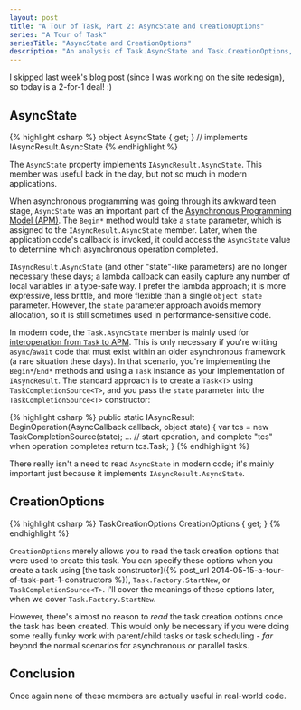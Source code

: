 ```yaml
---
layout: post
title: "A Tour of Task, Part 2: AsyncState and CreationOptions"
series: "A Tour of Task"
seriesTitle: "AsyncState and CreationOptions"
description: "An analysis of Task.AsyncState and Task.CreationOptions, and discussion of whether they should be used for asynchronous and/or parallel code."
---
```

I skipped last week's blog post (since I was working on the site redesign), so today is a 2-for-1 deal! :)

## AsyncState

{% highlight csharp %}
object AsyncState { get; } // implements IAsyncResult.AsyncState
{% endhighlight %}

The `AsyncState` property implements `IAsyncResult.AsyncState`. This member was useful back in the day, but not so much in modern applications.

When asynchronous programming was going through its awkward teen stage, `AsyncState` was an important part of the [Asynchronous Programming Model (APM)](http://msdn.microsoft.com/en-us/library/ms228963(v=vs.110).aspx?WT.mc_id=DT-MVP-5000058). The `Begin*` method would take a `state` parameter, which is assigned to the `IAsyncResult.AsyncState` member. Later, when the application code's callback is invoked, it could access the `AsyncState` value to determine which asynchronous operation completed.

<div class="alert alert-info" markdown="1">
<i class="fa fa-hand-o-right fa-2x pull-left"></i>

`IAsyncResult.AsyncState` (and other "state"-like parameters) are no longer necessary these days; a lambda callback can easily capture any number of local variables in a type-safe way. I prefer the lambda approach; it is more expressive, less brittle, and more flexible than a single `object state` parameter. However, the `state` parameter approach avoids memory allocation, so it is still sometimes used in performance-sensitive code.
</div>

In modern code, the `Task.AsyncState` member is mainly used for [interoperation from `Task` to APM](http://msdn.microsoft.com/en-us/library/hh873178(v=vs.110).aspx#TapToApm?WT.mc_id=DT-MVP-5000058). This is only necessary if you're writing `async`/`await` code that must exist within an older asynchronous framework (a rare situation these days). In that scenario, you're implementing the `Begin*`/`End*` methods and using a `Task` instance as your implementation of `IAsyncResult`. The standard approach is to create a `Task<T>` using `TaskCompletionSource<T>`, and you pass the `state` parameter into the `TaskCompletionSource<T>` constructor:

{% highlight csharp %}
public static IAsyncResult BeginOperation(AsyncCallback callback, object state)
{
    var tcs = new TaskCompletionSource<TResult>(state);
    ... // start operation, and complete "tcs" when operation completes
    return tcs.Task;
}
{% endhighlight %}

There really isn't a need to read `AsyncState` in modern code; it's mainly important just because it implements `IAsyncResult.AsyncState`.

## CreationOptions

{% highlight csharp %}
TaskCreationOptions CreationOptions { get; }
{% endhighlight %}

`CreationOptions` merely allows you to read the task creation options that were used to create this task. You can specify these options when you create a task using [the task constructor]({% post_url 2014-05-15-a-tour-of-task-part-1-constructors %}), `Task.Factory.StartNew`, or `TaskCompletionSource<T>`. I'll cover the meanings of these options later, when we cover `Task.Factory.StartNew`.

However, there's almost no reason to _read_ the task creation options once the task has been created. This would only be necessary if you were doing some really funky work with parent/child tasks or task scheduling - _far_ beyond the normal scenarios for asynchronous or parallel tasks.

## Conclusion

Once again none of these members are actually useful in real-world code.